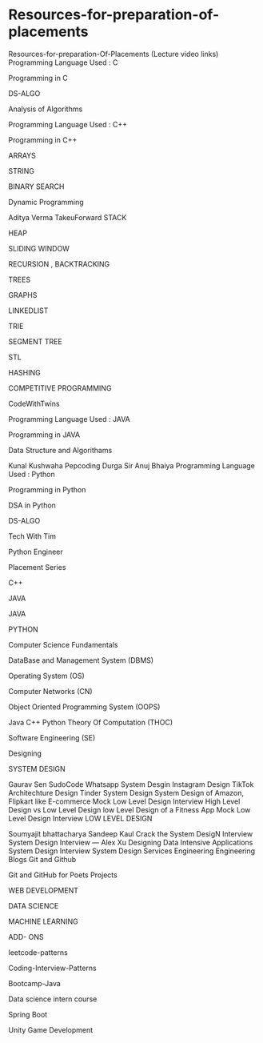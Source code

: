 # Resources-for-preparation-of-placements

Resources-for-preparation-Of-Placements (Lecture video links)
Programming Language Used : C

Programming in C

DS-ALGO

Analysis of Algorithms

Programming Language Used : C++

Programming in C++

ARRAYS

STRING

BINARY SEARCH

Dynamic Programming

Aditya Verma
TakeuForward
STACK

HEAP

SLIDING WINDOW

RECURSION , BACKTRACKING

TREES

GRAPHS

LINKEDLIST

TRIE

SEGMENT TREE

STL

HASHING

COMPETITIVE PROGRAMMING

CodeWithTwins

Programming Language Used : JAVA

Programming in JAVA

Data Structure and Algorithams

Kunal Kushwaha
Pepcoding
Durga Sir
Anuj Bhaiya
Programming Language Used : Python

Programming in Python

DSA in Python

DS-ALGO

Tech With Tim

Python Engineer

Placement Series

C++

JAVA

JAVA

PYTHON

Computer Science Fundamentals

DataBase and Management System (DBMS)

Operating System (OS)

Computer Networks (CN)

Object Oriented Programming System (OOPS)

Java
C++
Python
Theory Of Computation (THOC)

Software Engineering (SE)

Designing

SYSTEM DESIGN

Gaurav Sen
SudoCode
Whatsapp System Desgin
Instagram Design
TikTok Architechture Design
Tinder System Design
System Design of Amazon, Flipkart like E-commerce
Mock Low Level Design Interview
High Level Design vs Low Level Design
low Level Design of a Fitness App
Mock Low Level Design Interview
LOW LEVEL DESIGN

Soumyajit bhattacharya
Sandeep Kaul
Crack the System DesigN Interview
System Design Interview — Alex Xu
Designing Data Intensive Applications
System Design Interview
System Design
Services Engineering
Engineering Blogs
Git and Github

Git and GitHub for Poets
Projects

WEB DEVELOPMENT

DATA SCIENCE

MACHINE LEARNING

ADD- ONS

leetcode-patterns

Coding-Interview-Patterns

Bootcamp-Java

Data science intern course

Spring Boot

Unity Game Development
